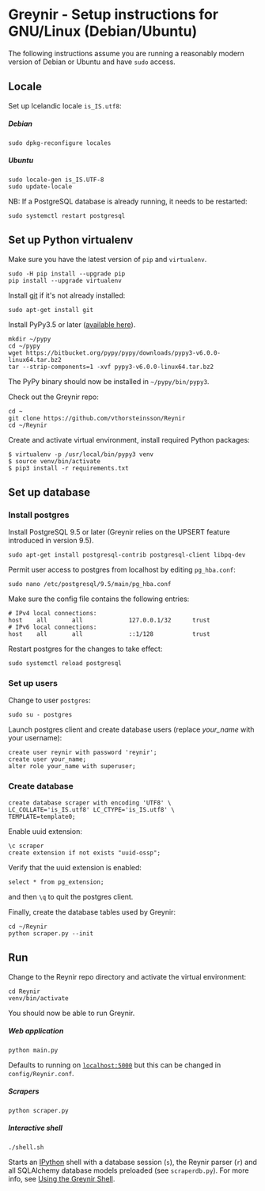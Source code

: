 # Greynir - Setup instructions for GNU/Linux (Debian/Ubuntu)

The following instructions assume you are running a reasonably modern version of Debian or Ubuntu and have `sudo` access.

## Locale

Set up Icelandic locale `is_IS.utf8`:

##### Debian

```
sudo dpkg-reconfigure locales
```

##### Ubuntu

```
sudo locale-gen is_IS.UTF-8
sudo update-locale
```

NB: If a PostgreSQL database is already running, it needs to be restarted:

```
sudo systemctl restart postgresql
```

## Set up Python virtualenv

Make sure you have the latest version of `pip` and `virtualenv`.

```
sudo -H pip install --upgrade pip
pip install --upgrade virtualenv
```

Install [git](https://git-scm.com) if it's not already installed:

```
sudo apt-get install git
```

Install PyPy3.5 or later ([available here](http://pypy.org/download.html)).

```
mkdir ~/pypy
cd ~/pypy
wget https://bitbucket.org/pypy/pypy/downloads/pypy3-v6.0.0-linux64.tar.bz2
tar --strip-components=1 -xvf pypy3-v6.0.0-linux64.tar.bz2
```

The PyPy binary should now be installed in `~/pypy/bin/pypy3`.

Check out the Greynir repo:

```
cd ~
git clone https://github.com/vthorsteinsson/Reynir
cd ~/Reynir
```

Create and activate virtual environment, install required Python packages:

```
$ virtualenv -p /usr/local/bin/pypy3 venv
$ source venv/bin/activate
$ pip3 install -r requirements.txt
```

## Set up database

### Install postgres

Install PostgreSQL 9.5 or later (Greynir relies on the UPSERT feature introduced in version 9.5).

```
sudo apt-get install postgresql-contrib postgresql-client libpq-dev
```

Permit user access to postgres from localhost by editing `pg_hba.conf`:

```
sudo nano /etc/postgresql/9.5/main/pg_hba.conf
```

Make sure the config file contains the following entries:

```
# IPv4 local connections:
host    all       all             127.0.0.1/32      trust
# IPv6 local connections:
host    all       all             ::1/128           trust
```

Restart postgres for the changes to take effect:

```
sudo systemctl reload postgresql
```

### Set up users

Change to user `postgres`:

```
sudo su - postgres
```

Launch postgres client and create database users (replace *your_name* with your username):

```
create user reynir with password 'reynir';
create user your_name;
alter role your_name with superuser;
```

### Create database

```
create database scraper with encoding 'UTF8' \ 
LC_COLLATE='is_IS.utf8' LC_CTYPE='is_IS.utf8' \ 
TEMPLATE=template0;
```

Enable uuid extension:

```
\c scraper
create extension if not exists "uuid-ossp";
```

Verify that the uuid extension is enabled:

```
select * from pg_extension;
```

and then `\q` to quit the postgres client.

Finally, create the database tables used by Greynir:

```
cd ~/Reynir
python scraper.py --init
```

## Run

Change to the Reynir repo directory and activate the virtual environment:

```
cd Reynir
venv/bin/activate
```

You should now be able to run Greynir.

##### Web application

```
python main.py
```

Defaults to running on [`localhost:5000`](http://localhost:5000) but this can be changed in `config/Reynir.conf`.

##### Scrapers

```
python scraper.py
```

##### Interactive shell

```
./shell.sh
```
Starts an [IPython](https://ipython.org) shell with a database session (`s`), the Reynir parser (`r`) and all SQLAlchemy database models preloaded (see `scraperdb.py`). For more info, see [Using the Greynir Shell](docs/shell.md).
